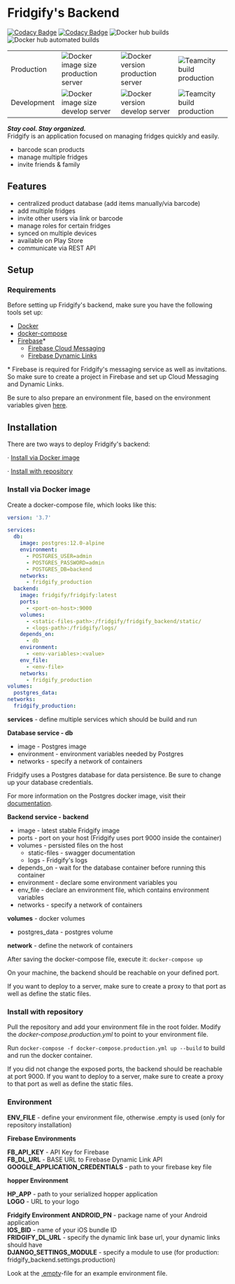 # Fridgify's Backend

[![Codacy Badge](https://app.codacy.com/project/badge/Grade/4789c22f04534c10aaca950aa3393bfc)](https://www.codacy.com/gh/Fridgify/Fridgify_Backend?utm_source=github.com&amp;utm_medium=referral&amp;utm_content=Fridgify/Fridgify_Backend&amp;utm_campaign=Badge_Grade)
[![Codacy Badge](https://app.codacy.com/project/badge/Coverage/4789c22f04534c10aaca950aa3393bfc)](https://www.codacy.com/gh/Fridgify/Fridgify_Backend?utm_source=github.com&utm_medium=referral&utm_content=Fridgify/Fridgify_Backend&utm_campaign=Badge_Coverage)
![Docker hub builds](https://img.shields.io/docker/cloud/build/fridgify/fridgify)
![Docker hub automated builds](https://img.shields.io/docker/cloud/automated/fridgify/fridgify)

| | | | |
| - | - | - | - |
| Production | ![Docker image size production server](https://img.shields.io/docker/image-size/fridgify/fridgify/latest) | ![Docker version production server](https://img.shields.io/docker/v/fridgify/fridgify/latest?color=blue) | ![Teamcity build production](https://img.shields.io/teamcity/build/e/Fridgify_DeployFridgifyProduction?server=https%3A%2F%2Ffridgify-tc.donkz.dev) | [![Teamcity build production](https://img.shields.io/website?label=documentation&url=https%3A%2F%2Ffridgapi-dev.donkz.dev%2F)](https://fridgapi.donkz.dev/)
| Development | ![Docker image size develop server](https://img.shields.io/docker/image-size/fridgify/fridgify/develop-latest) | ![Docker version develop server](https://img.shields.io/docker/v/fridgify/fridgify/develop-latest?color=blue) | ![Teamcity build production](https://img.shields.io/teamcity/build/e/Fridgify_DeployFridgifyDevelopment?server=https%3A%2F%2Ffridgify-tc.donkz.dev) | [![Teamcity build development](https://img.shields.io/website?label=documentation&url=https%3A%2F%2Ffridgapi-dev.donkz.dev%2F)](https://fridgapi-dev.donkz.dev/)


***Stay cool. Stay organized.*** <br/>
Fridgify is an application focused on managing fridges quickly and easily. <br/>
* barcode scan products
* manage multiple fridges
* invite friends & family

## Features
* centralized product database (add items manually/via barcode)
* add multiple fridges
* invite other users via link or barcode
* manage roles for certain fridges
* synced on multiple devices
* available on Play Store
* communicate via REST API

## Setup
### Requirements
Before setting up Fridgify's backend, make sure you have the following tools set up:
* [Docker](https://docs.docker.com/engine/install/)
* [docker-compose](https://docs.docker.com/compose/install/)
* [Firebase](https://firebase.google.com/)*
  * [Firebase Cloud Messaging](https://firebase.google.com/docs/cloud-messaging)
  * [Firebase Dynamic Links](https://firebase.google.com/docs/dynamic-links)

\* Firebase is required for Fridgify's messaging service as well as invitations. So make sure to create a project in Firebase and set up Cloud Messaging and Dynamic Links.

Be sure to also prepare an environment file, based on the environment variables given [here](#environment).

## Installation
There are two ways to deploy Fridgify's backend:

· [Install via Docker image](#install-via-docker-image)

· [Install with repository](#install-with-repository)

### Install via Docker image
Create a docker-compose file, which looks like this:
```yml
version: '3.7'

services:
  db:
    image: postgres:12.0-alpine
    environment:
      - POSTGRES_USER=admin
      - POSTGRES_PASSWORD=admin
      - POSTGRES_DB=backend
    networks:
      - fridgify_production
  backend:
    image: fridgify/fridgify:latest
    ports:
      - <port-on-host>:9000
    volumes:
      - <static-files-path>:/fridgify/fridgify_backend/static/
      - <logs-path>:/fridgify/logs/
    depends_on:
      - db
    environment:
      - <env-variables>:<value>
    env_file:
      - <env-file>
    networks:
      - fridgify_production
volumes:
  postgres_data:
networks:
  fridgify_production:
```

**services** - define multiple services which should be build and run <br/>

**Database service - db**
* image - Postgres image <br/>
* environment - environment variables needed by Postgres
* networks - specify a network of containers

Fridgify uses a Postgres database for data persistence. Be sure to change up your database credentials. <br/>

For more information on the Postgres docker image, visit their [documentation](https://hub.docker.com/_/postgres).

**Backend service - backend**
* image - latest stable Fridgify image
* ports - port on your host (Fridgify uses port 9000 inside the container)
* volumes - persisted files on the host
  * static-files - swagger documentation
  * logs - Fridgify's logs
* depends_on - wait for the database container before running this container
* environment - declare some environment variables you
* env_file - declare an environment file, which contains environment variables
* networks - specify a network of containers

**volumes** - docker volumes
* postgres_data - postgres volume

**network** - define the network of containers

After saving the docker-compose file, execute it: `docker-compose up`

On your machine, the backend should be reachable on your defined port.

If you want to deploy to a server, make sure to create a proxy to that port as well as define the static files.

### Install with repository
Pull the repository and add your environment file in the root folder. Modify the *docker-compose.production.yml* to point to your environment file.

Run `docker-compose -f docker-compose.production.yml up --build` to build and run the docker container.

If you did not change the exposed ports, the backend should be reachable at port 9000. 
If you want to deploy to a server, make sure to create a proxy to that port as well as define the static files.

### Environment [](#env)
**ENV_FILE** - define your environment file, otherwise .empty is used (only for repository installation)<br/>

**Firebase Environments**

**FB_API_KEY** - API Key for Firebase<br/>
**FB_DL_URL** - BASE URL to Firebase Dynamic Link API<br/>
**GOOGLE_APPLICATION_CREDENTIALS** - path to your firebase key file<br/>

**hopper Environment**

**HP_APP** - path to your serialized hopper application<br/>
**LOGO** - URL to your logo

**Fridgify Environment**
**ANDROID_PN** - package name of your Android application<br/>
**IOS_BID** - name of your iOS bundle ID<br/>
**FRIDGIFY_DL_URL** - specify the dynamic link base url, your dynamic links should have<br/>
**DJANGO_SETTINGS_MODULE** - specify a module to use (for production: fridgify_backend.settings.production)

Look at the [.empty](./.empty)-file for an example environment file.